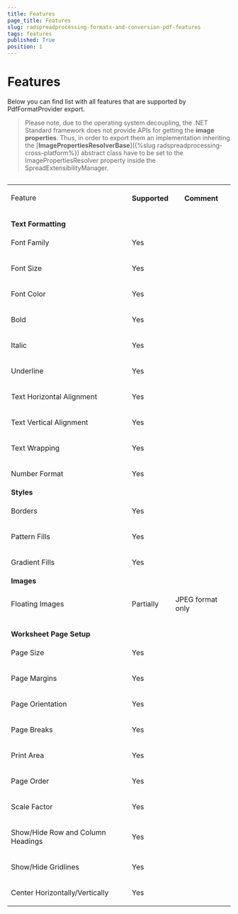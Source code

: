 ```yaml
---
title: Features
page_title: Features
slug: radspreadprocessing-formats-and-conversion-pdf-features
tags: features
published: True
position: 1
---
```


# Features



Below you can find list with all features that are supported by PdfFormatProvider export.

> Please note, due to the operating system decoupling, the .NET Standard framework does not provide APIs for getting the **image properties**. Thus, in order to export them an implementation inheriting the [**ImagePropertiesResolverBase**]({%slug radspreadprocessing-cross-platform%}) abstract class have to be set to the ImagePropertiesResolver property inside the SpreadExtensibilityManager. 

##
<table><tr><td>

Feature
                </th><th>

Supported
                </th><th>

Comment
                </th></tr><tr><td>

<b>
                  Text Formatting
                </b></td><td></td><td></td></tr><tr><td>

Font Family
              </td><td>

Yes
              </td><td>

</td></tr><tr><td>

Font Size
              </td><td>

Yes
              </td><td>

</td></tr><tr><td>

Font Color
              </td><td>

Yes
              </td><td>

</td></tr><tr><td>

Bold
              </td><td>

Yes
              </td><td>

</td></tr><tr><td>

Italic
              </td><td>

Yes
              </td><td>

</td></tr><tr><td>

Underline
              </td><td>

Yes
              </td><td>

</td></tr><tr><td>

Text Horizontal Alignment
              </td><td>

Yes
              </td><td>

</td></tr><tr><td>

Text Vertical Alignment
              </td><td>

Yes
              </td><td>

</td></tr><tr><td>

Text Wrapping
              </td><td>

Yes
              </td><td>

</td></tr><tr><td>

Number Format
              </td><td>

Yes
              </td><td>

</td></tr><tr><td>

<b>
                  Styles
                </b></td><td></td><td></td></tr><tr><td>

Borders
              </td><td>

Yes
              </td><td>

</td></tr><tr><td>

Pattern Fills
              </td><td>

Yes
              </td><td>

</td></tr><tr><td>

Gradient Fills
              </td><td>

Yes
              </td><td>

</td></tr><tr><td>

<b>
                  Images
                </b></td><td></td><td></td></tr><tr><td>

Floating Images
              </td><td>

Partially
              </td><td>

JPEG format only
              </td></tr><tr><td>

<b>
                  Worksheet Page Setup
                </b></td><td></td><td></td></tr><tr><td>

Page Size
              </td><td>

Yes
              </td><td>

</td></tr><tr><td>

Page Margins
              </td><td>

Yes
              </td><td>

</td></tr><tr><td>

Page Orientation
              </td><td>

Yes
              </td><td>

</td></tr><tr><td>

Page Breaks
              </td><td>

Yes
              </td><td>

</td></tr><tr><td>

Print Area
              </td><td>

Yes
              </td><td>

</td></tr><tr><td>

Page Order
              </td><td>

Yes
              </td><td>

</td></tr><tr><td>

Scale Factor
              </td><td>

Yes
              </td><td>

</td></tr><tr><td>

Show/Hide Row and Column Headings
              </td><td>

Yes
              </td><td>

</td></tr><tr><td>

Show/Hide Gridlines
              </td><td>

Yes
              </td><td>

</td></tr><tr><td>

Center Horizontally/Vertically
              </td><td>

Yes
              </td><td>

</td></tr></table>
